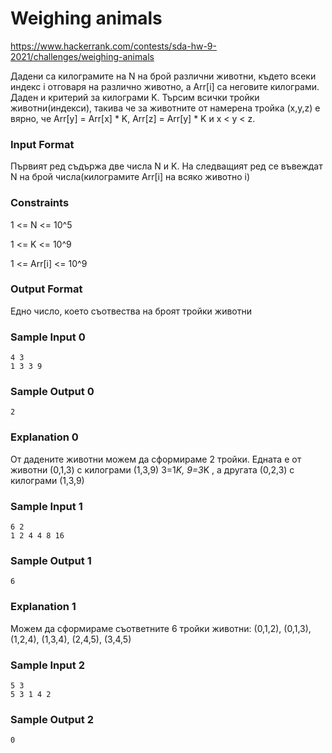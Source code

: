 # Weighing animals

https://www.hackerrank.com/contests/sda-hw-9-2021/challenges/weighing-animals

Дадени са килограмите на N на брой различни животни, където всеки индекс i отговаря на различно животно, а Arr[i] са неговите килограми. Даден и критерий за килограми K. Търсим всички тройки животни(индекси), такива че за животните от намерена тройка (x,y,z) е вярно, че Arr[y] = Arr[x] * K, Arr[z] = Arr[y] * K и x < y < z.

### Input Format

Първият ред съдържа две числа N и K. На следващият ред се въвеждат N на брой числа(килограмите Arr[i] на всяко животно i)

### Constraints

1 <= N <= 10^5

1 <= K <= 10^9

1 <= Arr[i] <= 10^9

### Output Format

Едно число, което съотвества на броят тройки животни

### Sample Input 0

```
4 3
1 3 3 9
```

### Sample Output 0

```
2
```

### Explanation 0

От дадените животни можем да сформираме 2 тройки. Едната е от животни (0,1,3) с килограми (1,3,9) 3=1*K, 9=3*K , а другата (0,2,3) с килограми (1,3,9)

### Sample Input 1

```
6 2
1 2 4 4 8 16
```

### Sample Output 1

```
6
```

### Explanation 1

Можем да сформираме съответните 6 тройки животни: (0,1,2), (0,1,3), (1,2,4), (1,3,4), (2,4,5), (3,4,5)

### Sample Input 2

```
5 3
5 3 1 4 2
```

### Sample Output 2

```
0
```